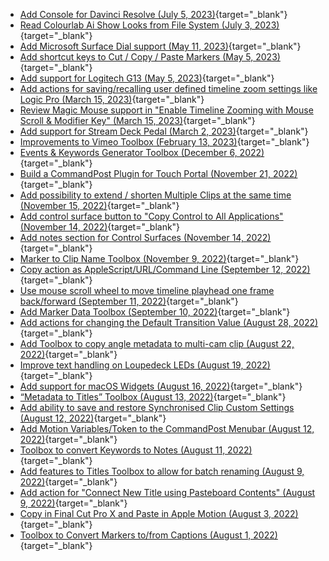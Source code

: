 - [Add Console for Davinci Resolve (July 5, 2023)](https://github.com/CommandPost/CommandPost/issues/3237){target="_blank"}
- [Read Colourlab Ai Show Looks from File System (July 3, 2023)](https://github.com/CommandPost/CommandPost/issues/3236){target="_blank"}
- [Add Microsoft Surface Dial support (May 11, 2023)](https://github.com/CommandPost/CommandPost/issues/3214){target="_blank"}
- [Add shortcut keys to Cut / Copy / Paste Markers (May 5, 2023)](https://github.com/CommandPost/CommandPost/issues/3211){target="_blank"}
- [Add support for Logitech G13 (May 5, 2023)](https://github.com/CommandPost/CommandPost/issues/3210){target="_blank"}
- [Add actions for saving/recalling user defined timeline zoom settings like Logic Pro (March 15, 2023)](https://github.com/CommandPost/CommandPost/issues/3194){target="_blank"}
- [Review Magic Mouse support in "Enable Timeline Zooming with Mouse Scroll & Modifier Key" (March 15, 2023)](https://github.com/CommandPost/CommandPost/issues/3193){target="_blank"}
- [Add support for Stream Deck Pedal (March 2, 2023)](https://github.com/CommandPost/CommandPost/issues/3190){target="_blank"}
- [Improvements to Vimeo Toolbox (February 13, 2023)](https://github.com/CommandPost/CommandPost/issues/3177){target="_blank"}
- [Events & Keywords Generator Toolbox (December 6, 2022)](https://github.com/CommandPost/CommandPost/issues/3163){target="_blank"}
- [Build a CommandPost Plugin for Touch Portal (November 21, 2022)](https://github.com/CommandPost/CommandPost/issues/3150){target="_blank"}
- [Add possibility to extend / shorten Multiple Clips at the same time (November 15, 2022)](https://github.com/CommandPost/CommandPost/issues/3145){target="_blank"}
- [Add control surface button to "Copy Control to All Applications" (November 14, 2022)](https://github.com/CommandPost/CommandPost/issues/3143){target="_blank"}
- [Add notes section for Control Surfaces (November 14, 2022)](https://github.com/CommandPost/CommandPost/issues/3142){target="_blank"}
- [Marker to Clip Name Toolbox (November 9, 2022)](https://github.com/CommandPost/CommandPost/issues/3139){target="_blank"}
- [Copy action as AppleScript/URL/Command Line (September 12, 2022)](https://github.com/CommandPost/CommandPost/issues/3110){target="_blank"}
- [Use mouse scroll wheel to move timeline playhead one frame back/forward (September 11, 2022)](https://github.com/CommandPost/CommandPost/issues/3108){target="_blank"}
- [Add Marker Data Toolbox (September 10, 2022)](https://github.com/CommandPost/CommandPost/issues/3107){target="_blank"}
- [Add actions for changing the Default Transition Value (August 28, 2022)](https://github.com/CommandPost/CommandPost/issues/3097){target="_blank"}
- [Add Toolbox to copy angle metadata to multi-cam clip (August 22, 2022)](https://github.com/CommandPost/CommandPost/issues/3092){target="_blank"}
- [Improve text handling on Loupedeck LEDs (August 19, 2022)](https://github.com/CommandPost/CommandPost/issues/3086){target="_blank"}
- [Add support for macOS Widgets (August 16, 2022)](https://github.com/CommandPost/CommandPost/issues/3082){target="_blank"}
- [“Metadata to Titles” Toolbox (August 13, 2022)](https://github.com/CommandPost/CommandPost/issues/3077){target="_blank"}
- [Add ability to save and restore Synchronised Clip Custom Settings (August 12, 2022)](https://github.com/CommandPost/CommandPost/issues/3076){target="_blank"}
- [Add Motion Variables/Token to the CommandPost Menubar (August 12, 2022)](https://github.com/CommandPost/CommandPost/issues/3075){target="_blank"}
- [Toolbox to convert Keywords to Notes (August 11, 2022)](https://github.com/CommandPost/CommandPost/issues/3072){target="_blank"}
- [Add features to Titles Toolbox to allow for batch renaming (August 9, 2022)](https://github.com/CommandPost/CommandPost/issues/3060){target="_blank"}
- [Add action for "Connect New Title using Pasteboard Contents" (August 9, 2022)](https://github.com/CommandPost/CommandPost/issues/3059){target="_blank"}
- [Copy in Final Cut Pro X and Paste in Apple Motion (August 3, 2022)](https://github.com/CommandPost/CommandPost/issues/3049){target="_blank"}
- [Toolbox to Convert Markers to/from Captions (August 1, 2022)](https://github.com/CommandPost/CommandPost/issues/3042){target="_blank"}
